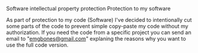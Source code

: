 Software intellectual property protection
Protection to my software


As part of protection to my code (Software) I've decided to intentionally cut some parts of the code to prevent simple copy-paste my code without my authorization. If you need the code from a specific project you can send an email to "emgbones@gmail.com" explaning the reasons why you want to use the full code version.
